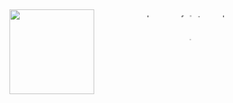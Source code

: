 <h2 align="left"></h2>

###

<img align="left" height="150" src="https://64.media.tumblr.com/e4a9603f0f2661a9f3805d96af9142ab/tumblr_negytpz7JM1s335jfo9_500.gif"  />

###

<div align="center">
  <img src="https://cdn.jsdelivr.net/gh/devicons/devicon/icons/blender/blender-original.svg" height="6" alt="blender logo"  />
  <img width="1" />
  <img src="https://cdn.jsdelivr.net/gh/devicons/devicon/icons/nextjs/nextjs-original.svg" height="6" alt="nextjs logo"  />
  <img width="1" />
  <img src="https://cdn.jsdelivr.net/gh/devicons/devicon/icons/react/react-original.svg" height="6" alt="react logo"  />
  <img width="1" />
  <img src="https://cdn.jsdelivr.net/gh/devicons/devicon/icons/python/python-original.svg" height="6" alt="python logo"  />
  <img width="1" />
  <img src="https://cdn.jsdelivr.net/gh/devicons/devicon/icons/figma/figma-original.svg" height="6" alt="figma logo"  />
  <img width="1" />
  <img src="https://cdn.jsdelivr.net/gh/devicons/devicon/icons/javascript/javascript-original.svg" height="6" alt="javascript logo"  />
  <img width="1" />
  <img src="https://cdn.jsdelivr.net/gh/devicons/devicon/icons/typescript/typescript-original.svg" height="6" alt="typescript logo"  />
  <img width="1" />
  <img src="https://cdn.jsdelivr.net/gh/devicons/devicon/icons/mongodb/mongodb-original.svg" height="6" alt="mongodb logo"  />
  <img width="1" />
  <img src="https://cdn.jsdelivr.net/gh/devicons/devicon/icons/mysql/mysql-original.svg" height="6" alt="mysql logo"  />
  <img width="1" />
  <img src="https://cdn.jsdelivr.net/gh/devicons/devicon/icons/html5/html5-original.svg" height="6" alt="html5 logo"  />
  <img width="1" />
  <img src="https://cdn.jsdelivr.net/gh/devicons/devicon/icons/css3/css3-original.svg" height="6" alt="css3 logo"  />
  <img width="1" />
  <img src="https://cdn.jsdelivr.net/gh/devicons/devicon/icons/csharp/csharp-original.svg" height="6" alt="csharp logo"  />
</div>

###

<div align="center">
  <a href="https://www.linkedin.com/in/bernardo-islas-8868b62a8"><img src="https://img.shields.io/static/v1?message=LinkedIn&logo=linkedin&label=&color=0077B5&logoColor=white&labelColor=&style=for-the-badge" height="4" alt="linkedin logo"  /></a>
  <a href=""> <img src="https://img.shields.io/static/v1?message=Medium&logo=medium&label=&color=12100E&logoColor=white&labelColor=&style=for-the-badge" height="4" alt="medium logo"  /></a>
  <a href=""> <img src="https://img.shields.io/static/v1?message=Youtube&logo=youtube&label=&color=FF0000&logoColor=white&labelColor=&style=for-the-badge" height="4" alt="youtube logo"  /></a>
</div>

###
